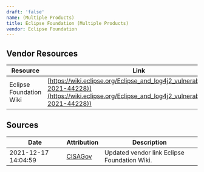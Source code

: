 ```yaml
---
draft: 'false'
name: (Multiple Products)
title: Eclipse Foundation (Multiple Products)
vendor: Eclipse Foundation
---
```


## Vendor Resources
| Resource | Link |
| --- | --- |
| Eclipse Foundation Wiki | [https://wiki.eclipse.org/Eclipse_and_log4j2_vulnerability_(CVE-2021-44228)](https://wiki.eclipse.org/Eclipse_and_log4j2_vulnerability_(CVE-2021-44228)) |



## Sources
| Date | Attribution | Description |
| --- | --- | --- |
| 2021-12-17 14:04:59 | [CISAGov](https://raw.githubusercontent.com/cisagov/log4j-affected-db/develop/README.md) | Updated vendor link Eclipse Foundation Wiki.  |
